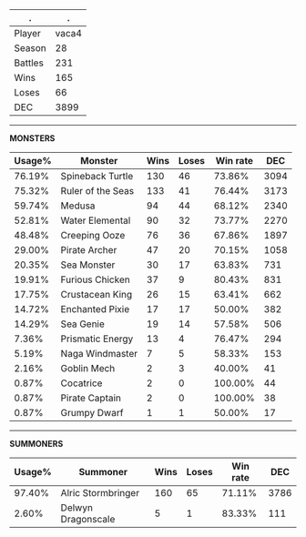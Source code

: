 .|.
|-|-
Player|vaca4
Season|28
Battles|231
Wins|165
Loses|66
DEC|3899

---
**MONSTERS**

Usage%|Monster|Wins|Loses|Win rate|DEC|
-|-|-|-|-|-|
76.19%|Spineback Turtle|130|46|73.86%|3094|
75.32%|Ruler of the Seas|133|41|76.44%|3173|
59.74%|Medusa|94|44|68.12%|2340|
52.81%|Water Elemental|90|32|73.77%|2270|
48.48%|Creeping Ooze|76|36|67.86%|1897|
29.00%|Pirate Archer|47|20|70.15%|1058|
20.35%|Sea Monster|30|17|63.83%|731|
19.91%|Furious Chicken|37|9|80.43%|831|
17.75%|Crustacean King|26|15|63.41%|662|
14.72%|Enchanted Pixie|17|17|50.00%|382|
14.29%|Sea Genie|19|14|57.58%|506|
7.36%|Prismatic Energy|13|4|76.47%|294|
5.19%|Naga Windmaster|7|5|58.33%|153|
2.16%|Goblin Mech|2|3|40.00%|41|
0.87%|Cocatrice|2|0|100.00%|44|
0.87%|Pirate Captain|2|0|100.00%|38|
0.87%|Grumpy Dwarf|1|1|50.00%|17|

---
**SUMMONERS**

Usage%|Summoner|Wins|Loses|Win rate|DEC|
-|-|-|-|-|-|
97.40%|Alric Stormbringer|160|65|71.11%|3786|
2.60%|Delwyn Dragonscale|5|1|83.33%|111|
